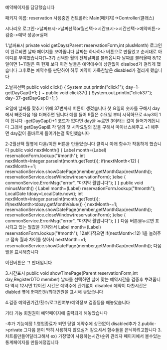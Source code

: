 
예약페이지를 담당했습니다

패키지 이름: reservation
사용중인 컨트롤러: Main(패키지)->Controller(클래스)

시나리오
로그인->날짜표시->날짜선택or월선택->시간표시->시간선택->예약버튼->검증->예약 성공or실패

1.날짜표시
private void getDays(Parent reservationForm,int plusMonth)
로그인이 완료되면 날짜 페이지를 보여줍니다
날짜는 하나하나 버튼으로 만들었고 
순서대로 아이디를 부여했습니다(1~37)
선택한 월의 전체날짜를 불러옵니다
날짜를 불러올때 8/12일이면 1~11일은 즉 현재 보다 이전 날들은
예약에수에 상관없이 disalbed가 걸리게 했습니다
그후로는 예약수를 판단하여 하루 예약이 가득찬날은
disabled가 걸리게 했습니다

2.날짜선택
public void click() {
		System.out.println("click1");
		day=1-getDayGap()+1;
}
~
public void click37() {
		System.out.println("click37");
		day=37-getDayGap()+1;
}

요일에 날짜를 맞추기 위해 37번까지 버튼이 생겼습니다
첫 요일의 숫자를 구해서 day에서 빼준다음 1을 더해주면 됩니다
예를 들어 9월은 수요일 부터 시작하므로 day3이 1이 됩니다 
-getDayGap()+1 코드가 없다면 day을 누르면 3이라는 값이 들어가게됩니다
그래서 getDayGap로 각 달의 첫 시작요일의 값을 구해서 마이너스해주고 +1 해주면
day값이 올바르게 들어가는걸 확인했습니다

2-2월선택
월옆에 다음/이전 버튼을 만들었습니다
클릭시 아래 함수가 작동하게 했습니다
public void nextMonth() {
		Label month=(Label) reservationForm.lookup("#month");
		int nextMonth=Integer.parseInt(month.getText());
		if(nextMonth<12) {
			nextMonth+=1;
			reservationService.showDatePage(member,getMonthGap(nextMonth));
			reservationService.closeWindow(reservationForm);
		}else {
			commonService.ErrorMsg("error", "마지막 월입니다");
		}
	}
	public void minusMonth() {
		Label month=(Label) reservationForm.lookup("#month");
		LocalDate tdoay=LocalDate.now();
		int nextMonth=Integer.parseInt(month.getText());
		if(nextMonth>tdoay.getMonthValue()) {
			nextMonth-=1;
			reservationService.showDatePage(member,getMonthGap(nextMonth));
			reservationService.closeWindow(reservationForm);
		}else {
			commonService.ErrorMsg("error", "마지막 월입니다");
		}
}
다음 버튼을누르면
표시되고 있는 월값을 가져와서
Label month=(Label) reservationForm.lookup("#month");
12보다작으면
if(nextMonth<12) 
1을 늘려주고
접속 월과 차이를 찾아서
nextMonth+=1;
reservationService.showDatePage(member,getMonthGap(nextMonth));
다음 월을 표시해줍니다 

이전버튼은 그 반대입니다

3.시간표시
public void showTimePage(Parent reservationForm,int day,RegisterDTO member)
날짜를 선택하면
날에 맞는 예약시간을 검증후 뿌려줍니다
역시 12시면 12이전 시간은 예약수에 관계없이 disabled
예약이 다찬시간은 diabled
옆에 현재인원/최대인원을 표시해 놓았습니다

4.검증
예약권기간/횟수/로그인여부/예약정보 검증등을 해놓았습니다

기타 기능
회원권이 예약페이지에 출력되게 해놓았습니다

-추가 기능예정
1.영업종료가 되면
당일 예약수에 상관없이 disabled추가 
2.public->private
그다음 분이 딱히 사용하지 않으실거 같으셔서
함수들을 은닉하려고합니다
3.차트를만들어달라고해서
ex) 가장많이 사용하는시간/순위
관리자 페이지에서 볼수있는 통계페이지를 만들에정입니다



